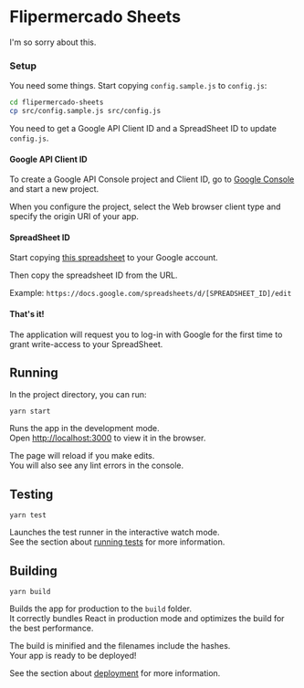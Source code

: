# Flipermercado Sheets

I'm so sorry about this.

### Setup

You need some things. Start copying `config.sample.js` to `config.js`:

```sh
cd flipermercado-sheets
cp src/config.sample.js src/config.js
```

You need to get a Google API Client ID and a SpreadSheet ID to update `config.js`.

#### Google API Client ID

To create a Google API Console project and Client ID, go to [Google Console](https://console.google.com) and start a new project.

When you configure the project, select the Web browser client type and specify the origin URI of your app.

#### SpreadSheet ID

Start copying [this spreadsheet](https://docs.google.com/spreadsheets/d/1fteT792oiPYxTLEb3dZTWZVQCpDDcoNXmlAdqzdAzyw/edit#gid=943550932) to your Google account.

Then copy the spreadsheet ID from the URL.

Example: `https://docs.google.com/spreadsheets/d/[SPREADSHEET_ID]/edit`

#### That's it!

The application will request you to log-in with Google for the first time to grant write-access to your SpreadSheet.

## Running

In the project directory, you can run:

`yarn start`

Runs the app in the development mode.<br>
Open [http://localhost:3000](http://localhost:3000) to view it in the browser.

The page will reload if you make edits.<br>
You will also see any lint errors in the console.

## Testing

`yarn test`

Launches the test runner in the interactive watch mode.<br>
See the section about [running tests](https://facebook.github.io/create-react-app/docs/running-tests) for more information.

## Building

`yarn build`

Builds the app for production to the `build` folder.<br>
It correctly bundles React in production mode and optimizes the build for the best performance.

The build is minified and the filenames include the hashes.<br>
Your app is ready to be deployed!

See the section about [deployment](https://facebook.github.io/create-react-app/docs/deployment) for more information.

